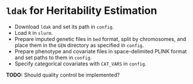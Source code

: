 # `ldak` for Heritability Estimation

* Download `ldak` and set its path in `config`.
* Load `R` in `slurm`.
* Prepare imputed genetic files in `bed` format, split by chromosomes, and place them in the `GEN` directory as specified in `config`.
* Prepare phenotype and covariate files in space-delimited PLINK format and set paths to them in `config`.
* Specify categorical covariates with `CAT_VARS` in `config`.

**TODO:** Should quality control be implemented?

